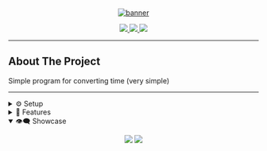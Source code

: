 <!--
           Setup
(CTRL + H) | Link replace:
Edems-DEV = github_username

https://image.com - image
Cv1_TimeConverter = repo_name
-->

<!-- HEADER-->
<br />
<p align="center">
  <a href="https://github.com/Edems-DEV/Cv1_TimeConverter">
    <img src="https://i.imgur.com/L2ouawn.png" alt="banner">
  </a>
</p>

<div align="center">
    <!-- <code>bin</code> for scripts,
    <code>cfg</code> for configs,
    <code>etc</code> for other stuff -->
    <p></p>
    <a href="https://github.com/Edems-DEV/Cv1_TimeConverter/stargazers">
        <img src="https://img.shields.io/github/stars/Edems-DEV/Cv1_TimeConverter?color=%23a9b665&labelColor=%231d2021&style=flat-square">
    </a>
    <a href="https://github.com/Edems-DEV/Cv1_TimeConverter/network/members/">
        <img src="https://img.shields.io/github/forks/Edems-DEV/Cv1_TimeConverter?color=%237dae&labelColor=%231d2021&style=flat-square">
    </a>
    <img src="https://img.shields.io/github/repo-size/Edems-DEV/Cv1_TimeConverter?color=grey&labelColor=%231d2021&style=flat-square">
</div>

---

## About The Project

Simple program for converting time (very simple)

---

<details>
  <summary>⚙️ Setup</summary>

### Prerequisites

- Visual studio `(C#)`

- git
  ```sh
  git version
  ```

### Installation

1. Clone the repo
   ```sh
   git clone https://github.com/Edems-DEV/Cv1_TimeConverter
   ```

### Configure

3. make your or use premade rutines in `Class/rutine.py`<br/>
4. Run it! `[F5]`
5. **_enjoy_**

   <br/>
   </details>

<details>
  <summary>📜 Features</summary>

## Features

- **Converting time** - Converting time from hours to minutes

    <br/>
  </details >

<details open="open">
  <summary>👁‍🗨 Showcase</summary>
  <p align="center">
  <img src="https://i.imgur.com/3wg5BuB.png">
  <img src="https://i.imgur.com/cEWmIX0.png">
  </p>
  <br/>
</details>
